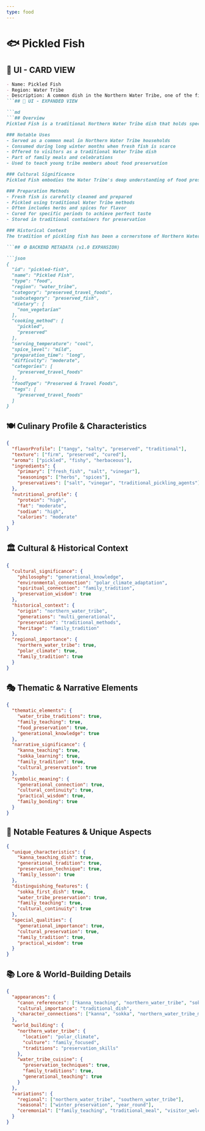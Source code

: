 ```yaml
---
type: food
---
```


# 🐟 Pickled Fish

## 🎴 UI - CARD VIEW

```md
- Name: Pickled Fish
- Region: Water Tribe
- Description: A common dish in the Northern Water Tribe, one of the first dishes Kanna entrusted Sokka to make on his own, representing the passing down of culinary traditions.
```## 📖 UI - EXPANDED VIEW

```md
```## Overview
Pickled Fish is a traditional Northern Water Tribe dish that holds special significance as one of the first culinary tasks that Kanna entrusted to her grandson Sokka. This dish represents the important tradition of passing down cooking knowledge from one generation to the next, ensuring that Water Tribe culinary traditions continue to thrive. The pickling process demonstrates the tribe's mastery of food preservation techniques, essential for surviving the harsh polar climate.

### Notable Uses
- Served as a common meal in Northern Water Tribe households
- Consumed during long winter months when fresh fish is scarce
- Offered to visitors as a traditional Water Tribe dish
- Part of family meals and celebrations
- Used to teach young tribe members about food preservation

### Cultural Significance
Pickled Fish embodies the Water Tribe's deep understanding of food preservation and their commitment to maintaining culinary traditions across generations. The fact that Kanna chose this dish as one of Sokka's first cooking lessons reflects its importance in Water Tribe culture and the tribe's belief that cooking skills are essential life lessons. The dish represents the tribe's practical wisdom and their ability to adapt to the challenges of their environment.

### Preparation Methods
- Fresh fish is carefully cleaned and prepared
- Pickled using traditional Water Tribe methods
- Often includes herbs and spices for flavor
- Cured for specific periods to achieve perfect taste
- Stored in traditional containers for preservation

### Historical Context
The tradition of pickling fish has been a cornerstone of Northern Water Tribe cuisine for generations, developed as a practical solution to the challenges of preserving food in the harsh polar climate. Kanna's decision to teach Sokka this dish represents the tribe's commitment to passing down essential skills and the importance they place on culinary education. This tradition continues to be a vital part of Water Tribe culture and family life.

```## ⚙️ BACKEND METADATA (v1.0 EXPANSION)

```json
{
  "id": "pickled-fish",
  "name": "Pickled Fish",
  "type": "food",
  "region": "water_tribe",
  "category": "preserved_travel_foods",
  "subcategory": "preserved_fish",
  "dietary": [
    "non_vegetarian"
  ],
  "cooking_method": [
    "pickled",
    "preserved"
  ],
  "serving_temperature": "cool",
  "spice_level": "mild",
  "preparation_time": "long",
  "difficulty": "moderate",
  "categories": [
    "preserved_travel_foods"
  ],
  "foodType": "Preserved & Travel Foods",
  "tags": [
    "preserved_travel_foods"
  ]
}
```

## 🍽️ Culinary Profile & Characteristics

```json
{
  "flavorProfile": ["tangy", "salty", "preserved", "traditional"],
  "texture": ["firm", "preserved", "cured"],
  "aroma": ["pickled", "fishy", "herbaceous"],
  "ingredients": {
    "primary": ["fresh_fish", "salt", "vinegar"],
    "seasonings": ["herbs", "spices"],
    "preservatives": ["salt", "vinegar", "traditional_pickling_agents"]
  },
  "nutritional_profile": {
    "protein": "high",
    "fat": "moderate",
    "sodium": "high",
    "calories": "moderate"
  }
}
```

## 🏛️ Cultural & Historical Context

```json
{
  "cultural_significance": {
    "philosophy": "generational_knowledge",
    "environmental_connection": "polar_climate_adaptation",
    "spiritual_connection": "family_tradition",
    "preservation_wisdom": true
  },
  "historical_context": {
    "origin": "northern_water_tribe",
    "generations": "multi_generational",
    "preservation": "traditional_methods",
    "heritage": "family_tradition"
  },
  "regional_importance": {
    "northern_water_tribe": true,
    "polar_climate": true,
    "family_tradition": true
  }
}
```

## 🎭 Thematic & Narrative Elements

```json
{
  "thematic_elements": {
    "water_tribe_traditions": true,
    "family_teaching": true,
    "food_preservation": true,
    "generational_knowledge": true
  },
  "narrative_significance": {
    "kanna_teaching": true,
    "sokka_learning": true,
    "family_tradition": true,
    "cultural_preservation": true
  },
  "symbolic_meaning": {
    "generational_connection": true,
    "cultural_continuity": true,
    "practical_wisdom": true,
    "family_bonding": true
  }
}
```

## 🌟 Notable Features & Unique Aspects

```json
{
  "unique_characteristics": {
    "kanna_teaching_dish": true,
    "generational_tradition": true,
    "preservation_technique": true,
    "family_lesson": true
  },
  "distinguishing_features": {
    "sokka_first_dish": true,
    "water_tribe_preservation": true,
    "family_teaching": true,
    "cultural_continuity": true
  },
  "special_qualities": {
    "generational_importance": true,
    "cultural_preservation": true,
    "family_tradition": true,
    "practical_wisdom": true
  }
}
```

## 📚 Lore & World-Building Details

```json
{
  "appearances": {
    "canon_references": ["kanna_teaching", "northern_water_tribe", "sokka_cooking"],
    "cultural_importance": "traditional_dish",
    "character_connections": ["kanna", "sokka", "northern_water_tribe_members"]
  },
  "world_building": {
    "northern_water_tribe": {
      "location": "polar_climate",
      "culture": "family_focused",
      "traditions": "preservation_skills"
    },
    "water_tribe_cuisine": {
      "preservation_techniques": true,
      "family_traditions": true,
      "generational_teaching": true
    }
  },
  "variations": {
    "regional": ["northern_water_tribe", "southern_water_tribe"],
    "seasonal": ["winter_preservation", "year_round"],
    "ceremonial": ["family_teaching", "traditional_meal", "visitor_welcome"]
  }
}
```

